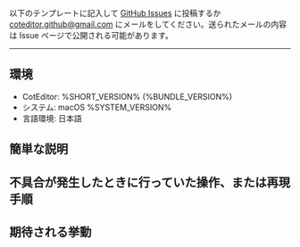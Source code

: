 
以下のテンプレートに記入して [GitHub Issues](https://github.com/coteditor/CotEditor/issues) に投稿するか <coteditor.github@gmail.com> にメールをしてください。送られたメールの内容は Issue ページで公開される可能があります。

-----------------------------------------------

## 環境

- CotEditor: %SHORT_VERSION% (%BUNDLE_VERSION%)
- システム: macOS %SYSTEM_VERSION%
- 言語環境: 日本語


## 簡単な説明

<!-- ここに記入 -->


## 不具合が発生したときに行っていた操作、または再現手順

<!-- ここに記入 -->


## 期待される挙動

<!-- ここに記入 -->
